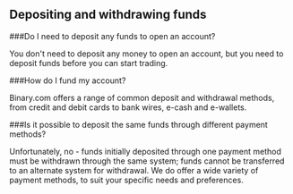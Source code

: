 ## Depositing and withdrawing funds


###Do I need to deposit any funds to open an account?

You don't need to deposit any money to open an account, but you need to deposit funds before you can start trading.

###How do I fund my account?

Binary.com offers a range of common deposit and withdrawal methods, from credit and debit cards to bank wires, e-cash and e-wallets.

###Is it possible to deposit the same funds through different payment methods?

Unfortunately, no - funds initially deposited through one payment method must be withdrawn through the same system; funds cannot be transferred to an alternate system for withdrawal. We do offer a wide variety of payment methods, to suit your specific needs and preferences.
